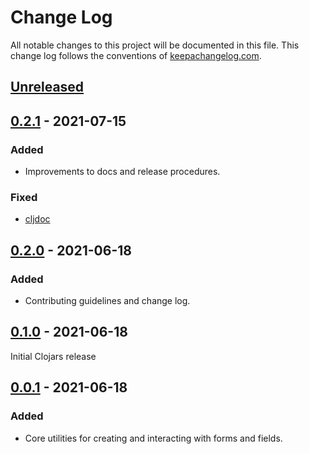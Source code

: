 # Change Log
All notable changes to this project will be documented in this file. This change
log follows the conventions of [keepachangelog.com](http://keepachangelog.com/).

## [Unreleased]

## [0.2.1] - 2021-07-15
### Added
- Improvements to docs and release procedures.
### Fixed
- [cljdoc](https://cljdoc.org/d/com.github.mainej/f-form)

## [0.2.0] - 2021-06-18
### Added
- Contributing guidelines and change log.

## [0.1.0] - 2021-06-18
Initial Clojars release

## [0.0.1] - 2021-06-18
### Added
- Core utilities for creating and interacting with forms and fields.

[Unreleased]: https://github.com/mainej/f-form/compare/v0.2.1...main
[0.2.1]: https://github.com/mainej/f-form/compare/v0.2.0...v0.2.1
[0.2.0]: https://github.com/mainej/f-form/compare/v0.1.0...v0.2.0
[0.1.0]: https://github.com/mainej/f-form/compare/v0.0.1...v0.1.0
[0.0.1]: https://github.com/mainej/f-form/tree/v0.0.1
